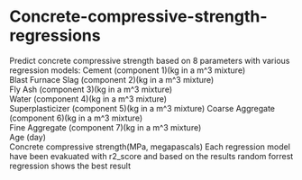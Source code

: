# Concrete-compressive-strength-regressions
Predict concrete compressive strength based on 8 parameters with various regression models:
Cement (component 1)(kg in a m^3 mixture)	
Blast Furnace Slag (component 2)(kg in a m^3 mixture)	
Fly Ash (component 3)(kg in a m^3 mixture)	
Water  (component 4)(kg in a m^3 mixture)	
Superplasticizer (component 5)(kg in a m^3 mixture)	
Coarse Aggregate  (component 6)(kg in a m^3 mixture)	
Fine Aggregate (component 7)(kg in a m^3 mixture)	
Age (day)	
Concrete compressive strength(MPa, megapascals) 
Each regression model have been evakuated with r2_score and based on the results random forrest regression shows the best result


